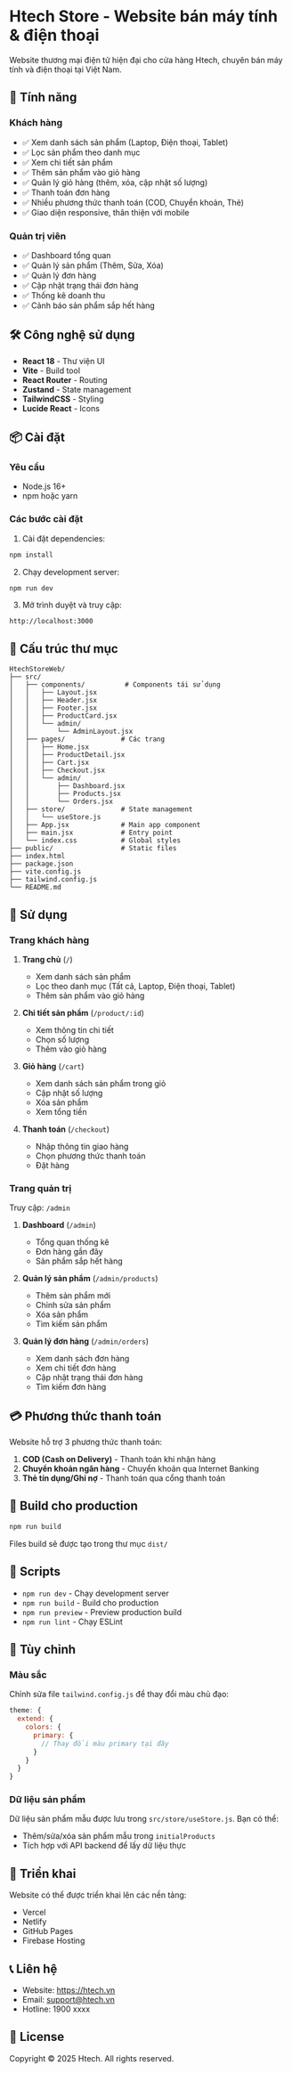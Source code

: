 # Htech Store - Website bán máy tính & điện thoại

Website thương mại điện tử hiện đại cho cửa hàng Htech, chuyên bán máy tính và điện thoại tại Việt Nam.

## 🚀 Tính năng

### Khách hàng
- ✅ Xem danh sách sản phẩm (Laptop, Điện thoại, Tablet)
- ✅ Lọc sản phẩm theo danh mục
- ✅ Xem chi tiết sản phẩm
- ✅ Thêm sản phẩm vào giỏ hàng
- ✅ Quản lý giỏ hàng (thêm, xóa, cập nhật số lượng)
- ✅ Thanh toán đơn hàng
- ✅ Nhiều phương thức thanh toán (COD, Chuyển khoản, Thẻ)
- ✅ Giao diện responsive, thân thiện với mobile

### Quản trị viên
- ✅ Dashboard tổng quan
- ✅ Quản lý sản phẩm (Thêm, Sửa, Xóa)
- ✅ Quản lý đơn hàng
- ✅ Cập nhật trạng thái đơn hàng
- ✅ Thống kê doanh thu
- ✅ Cảnh báo sản phẩm sắp hết hàng

## 🛠️ Công nghệ sử dụng

- **React 18** - Thư viện UI
- **Vite** - Build tool
- **React Router** - Routing
- **Zustand** - State management
- **TailwindCSS** - Styling
- **Lucide React** - Icons

## 📦 Cài đặt

### Yêu cầu
- Node.js 16+ 
- npm hoặc yarn

### Các bước cài đặt

1. Cài đặt dependencies:
```bash
npm install
```

2. Chạy development server:
```bash
npm run dev
```

3. Mở trình duyệt và truy cập:
```
http://localhost:3000
```

## 📁 Cấu trúc thư mục

```
HtechStoreWeb/
├── src/
│   ├── components/          # Components tái sử dụng
│   │   ├── Layout.jsx
│   │   ├── Header.jsx
│   │   ├── Footer.jsx
│   │   ├── ProductCard.jsx
│   │   └── admin/
│   │       └── AdminLayout.jsx
│   ├── pages/              # Các trang
│   │   ├── Home.jsx
│   │   ├── ProductDetail.jsx
│   │   ├── Cart.jsx
│   │   ├── Checkout.jsx
│   │   └── admin/
│   │       ├── Dashboard.jsx
│   │       ├── Products.jsx
│   │       └── Orders.jsx
│   ├── store/              # State management
│   │   └── useStore.js
│   ├── App.jsx             # Main app component
│   ├── main.jsx            # Entry point
│   └── index.css           # Global styles
├── public/                 # Static files
├── index.html
├── package.json
├── vite.config.js
├── tailwind.config.js
└── README.md
```

## 🎯 Sử dụng

### Trang khách hàng

1. **Trang chủ** (`/`)
   - Xem danh sách sản phẩm
   - Lọc theo danh mục (Tất cả, Laptop, Điện thoại, Tablet)
   - Thêm sản phẩm vào giỏ hàng

2. **Chi tiết sản phẩm** (`/product/:id`)
   - Xem thông tin chi tiết
   - Chọn số lượng
   - Thêm vào giỏ hàng

3. **Giỏ hàng** (`/cart`)
   - Xem danh sách sản phẩm trong giỏ
   - Cập nhật số lượng
   - Xóa sản phẩm
   - Xem tổng tiền

4. **Thanh toán** (`/checkout`)
   - Nhập thông tin giao hàng
   - Chọn phương thức thanh toán
   - Đặt hàng

### Trang quản trị

Truy cập: `/admin`

1. **Dashboard** (`/admin`)
   - Tổng quan thống kê
   - Đơn hàng gần đây
   - Sản phẩm sắp hết hàng

2. **Quản lý sản phẩm** (`/admin/products`)
   - Thêm sản phẩm mới
   - Chỉnh sửa sản phẩm
   - Xóa sản phẩm
   - Tìm kiếm sản phẩm

3. **Quản lý đơn hàng** (`/admin/orders`)
   - Xem danh sách đơn hàng
   - Xem chi tiết đơn hàng
   - Cập nhật trạng thái đơn hàng
   - Tìm kiếm đơn hàng

## 💳 Phương thức thanh toán

Website hỗ trợ 3 phương thức thanh toán:

1. **COD (Cash on Delivery)** - Thanh toán khi nhận hàng
2. **Chuyển khoản ngân hàng** - Chuyển khoản qua Internet Banking
3. **Thẻ tín dụng/Ghi nợ** - Thanh toán qua cổng thanh toán

## 🔧 Build cho production

```bash
npm run build
```

Files build sẽ được tạo trong thư mục `dist/`

## 📝 Scripts

- `npm run dev` - Chạy development server
- `npm run build` - Build cho production
- `npm run preview` - Preview production build
- `npm run lint` - Chạy ESLint

## 🎨 Tùy chỉnh

### Màu sắc

Chỉnh sửa file `tailwind.config.js` để thay đổi màu chủ đạo:

```js
theme: {
  extend: {
    colors: {
      primary: {
        // Thay đổi màu primary tại đây
      }
    }
  }
}
```

### Dữ liệu sản phẩm

Dữ liệu sản phẩm mẫu được lưu trong `src/store/useStore.js`. Bạn có thể:
- Thêm/sửa/xóa sản phẩm mẫu trong `initialProducts`
- Tích hợp với API backend để lấy dữ liệu thực

## 🚀 Triển khai

Website có thể được triển khai lên các nền tảng:
- Vercel
- Netlify
- GitHub Pages
- Firebase Hosting

## 📞 Liên hệ

- Website: https://htech.vn
- Email: support@htech.vn
- Hotline: 1900 xxxx

## 📄 License

Copyright © 2025 Htech. All rights reserved.
